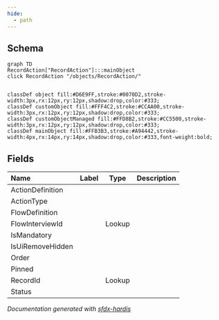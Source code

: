 ```yaml
---
hide:
  - path
---
```



## Schema

```mermaid
graph TD
RecordAction["RecordAction"]:::mainObject
click RecordAction "/objects/RecordAction/"


classDef object fill:#D6E9FF,stroke:#0070D2,stroke-width:3px,rx:12px,ry:12px,shadow:drop,color:#333;
classDef customObject fill:#FFF4C2,stroke:#CCAA00,stroke-width:3px,rx:12px,ry:12px,shadow:drop,color:#333;
classDef customObjectManaged fill:#FFD8B2,stroke:#CC5500,stroke-width:3px,rx:12px,ry:12px,shadow:drop,color:#333;
classDef mainObject fill:#FFB3B3,stroke:#A94442,stroke-width:4px,rx:14px,ry:14px,shadow:drop,color:#333,font-weight:bold;

```


<!-- Object description -->

## Fields

| Name      | Label | Type | Description |
| :-------- | :---- | :--: | :---------- | 
| ActionDefinition |  |  | <!-- --> |
| ActionType |  |  | <!-- --> |
| FlowDefinition |  |  | <!-- --> |
| FlowInterviewId |  | Lookup | <!-- --> |
| IsMandatory |  |  | <!-- --> |
| IsUiRemoveHidden |  |  | <!-- --> |
| Order |  |  | <!-- --> |
| Pinned |  |  | <!-- --> |
| RecordId |  | Lookup | <!-- --> |
| Status |  |  | <!-- --> |








_Documentation generated with [sfdx-hardis](https://sfdx-hardis.cloudity.com)_
